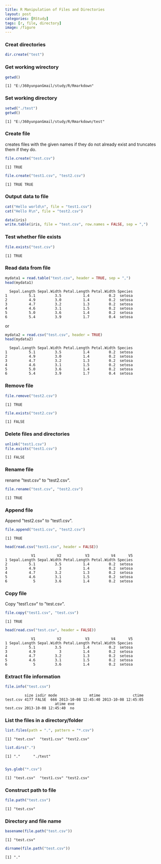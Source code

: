 ```yaml
---
title: R Manipulation of Files and Directories
layout: post
categories: [RStudy]
tags: [r, file, directory]
image: /figure
---
```


### Creat directories


```r
dir.create("test")
```


### Get working wirectory


```r
getwd()
```

```
[1] "E:/360yunpanGmail/study/R/Rmarkdown"
```


### Set working directory


```r
setwd("./test")
getwd()
```

```
[1] "E:/360yunpanGmail/study/R/Rmarkdown/test"
```


### Create file
creates files with the given names if they do not already exist and truncates them if they do.   


```r
file.create("test.csv")
```

```
[1] TRUE
```

```r
file.create("test1.csv", "test2.csv")
```

```
[1] TRUE TRUE
```


### Output data to file


```r
cat("Hello world\n", file = "test1.csv")
cat("Hello R\n", file = "test2.csv")
```



```r
data(iris)
write.table(iris, file = "test.csv", row.names = FALSE, sep = ",")
```


### Test whether file exists


```r
file.exists("test.csv")
```

```
[1] TRUE
```


### Read data from file


```r
mydata1 = read.table("test.csv", header = TRUE, sep = ",")
head(mydata1)
```

```
  Sepal.Length Sepal.Width Petal.Length Petal.Width Species
1          5.1         3.5          1.4         0.2  setosa
2          4.9         3.0          1.4         0.2  setosa
3          4.7         3.2          1.3         0.2  setosa
4          4.6         3.1          1.5         0.2  setosa
5          5.0         3.6          1.4         0.2  setosa
6          5.4         3.9          1.7         0.4  setosa
```


or   


```r
mydata2 = read.csv("test.csv", header = TRUE)
head(mydata2)
```

```
  Sepal.Length Sepal.Width Petal.Length Petal.Width Species
1          5.1         3.5          1.4         0.2  setosa
2          4.9         3.0          1.4         0.2  setosa
3          4.7         3.2          1.3         0.2  setosa
4          4.6         3.1          1.5         0.2  setosa
5          5.0         3.6          1.4         0.2  setosa
6          5.4         3.9          1.7         0.4  setosa
```


### Remove file


```r
file.remove("test2.csv")
```

```
[1] TRUE
```

```r
file.exists("test2.csv")
```

```
[1] FALSE
```


### Delete files and directories


```r
unlink("test1.csv")
file.exists("test1.csv")
```

```
[1] FALSE
```


### Rename file
rename "test.csv" to "test2.csv".    


```r
file.rename("test.csv", "test2.csv")
```

```
[1] TRUE
```


### Append file
Append "test2.csv" to "test1.csv".     


```r
file.append("test1.csv", "test2.csv")
```

```
[1] TRUE
```

```r
head(read.csv("test1.csv", header = FALSE))
```

```
            V1          V2           V3          V4      V5
1 Sepal.Length Sepal.Width Petal.Length Petal.Width Species
2          5.1         3.5          1.4         0.2  setosa
3          4.9           3          1.4         0.2  setosa
4          4.7         3.2          1.3         0.2  setosa
5          4.6         3.1          1.5         0.2  setosa
6            5         3.6          1.4         0.2  setosa
```


### Copy file
Copy "test1.csv" to "test.csv".    


```r
file.copy("test1.csv", "test.csv")
```

```
[1] TRUE
```

```r
head(read.csv("test.csv", header = FALSE))
```

```
            V1          V2           V3          V4      V5
1 Sepal.Length Sepal.Width Petal.Length Petal.Width Species
2          5.1         3.5          1.4         0.2  setosa
3          4.9           3          1.4         0.2  setosa
4          4.7         3.2          1.3         0.2  setosa
5          4.6         3.1          1.5         0.2  setosa
6            5         3.6          1.4         0.2  setosa
```


### Extract file information


```r
file.info("test.csv")
```

```
         size isdir mode               mtime               ctime
test.csv 4177 FALSE  666 2013-10-08 12:45:40 2013-10-08 12:45:05
                       atime exe
test.csv 2013-10-08 12:45:40  no
```


### List the files in a directory/folder


```r
list.files(path = ".", pattern = "*.csv")
```

```
[1] "test.csv"  "test1.csv" "test2.csv"
```

```r
list.dirs(".")
```

```
[1] "."      "./test"
```

```r

Sys.glob("*.csv")
```

```
[1] "test.csv"  "test1.csv" "test2.csv"
```


### Construct path to file


```r
file.path("test.csv")
```

```
[1] "test.csv"
```


### Directory and file name


```r
basename(file.path("test.csv"))
```

```
[1] "test.csv"
```

```r
dirname(file.path("test.csv"))
```

```
[1] "."
```

